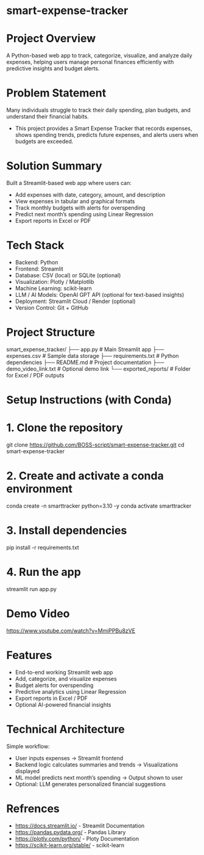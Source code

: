 # smart-expense-tracker
# Project Overview
A Python-based web app to track, categorize, visualize, and analyze daily expenses, helping users manage personal finances efficiently with predictive insights and budget alerts.
# Problem Statement
Many individuals struggle to track their daily spending, plan budgets, and understand their financial habits.
 * This project provides a Smart Expense Tracker that records expenses, shows spending trends, predicts future expenses, and alerts users when budgets are exceeded.
# Solution Summary 
Built a Streamlit-based web app where users can:
 * Add expenses with date, category, amount, and description
 * View expenses in tabular and graphical formats
 * Track monthly budgets with alerts for overspending
 * Predict next month’s spending using Linear Regression
 * Export reports in Excel or PDF
# Tech Stack
 * Backend: Python
 * Frontend: Streamlit
 * Database: CSV (local) or SQLite (optional)
 * Visualization: Plotly / Matplotlib
 * Machine Learning: scikit-learn
 * LLM / AI Models: OpenAI GPT API (optional for text-based insights)
 * Deployment: Streamlit Cloud / Render (optional)
 * Version Control: Git + GitHub
# Project Structure
smart_expense_tracker/
├── app.py                 # Main Streamlit app
├── expenses.csv           # Sample data storage
├── requirements.txt       # Python dependencies
├── README.md              # Project documentation
├── demo_video_link.txt    # Optional demo link
└── exported_reports/      # Folder for Excel / PDF outputs
# Setup Instructions (with Conda)

# 1. Clone the repository
git clone https://github.com/BOSS-script/smart-expense-tracker.git
cd smart-expense-tracker
# 2. Create and activate a conda environment
conda create -n smarttracker python=3.10 -y
conda activate smarttracker
# 3. Install dependencies
pip install -r requirements.txt
# 4. Run the app
streamlit run app.py 
# Demo Video
https://www.youtube.com/watch?v=MmiPPBu8zVE 
# Features
 * End-to-end working Streamlit web app
 * Add, categorize, and visualize expenses
 * Budget alerts for overspending
 * Predictive analytics using Linear Regression
 * Export reports in Excel / PDF
 * Optional AI-powered financial insights
# Technical Architecture
Simple workflow:
 * User inputs expenses → Streamlit frontend
 * Backend logic calculates summaries and trends → Visualizations displayed
 * ML model predicts next month’s spending → Output shown to user
 * Optional: LLM generates personalized financial suggestions
# Refrences 
 * https://docs.streamlit.io/ - Streamlit Documentation
 * https://pandas.pydata.org/ - Pandas Library
 * https://plotly.com/python/ - Ploty Documentation
 * https://scikit-learn.org/stable/ - scikit-learn
